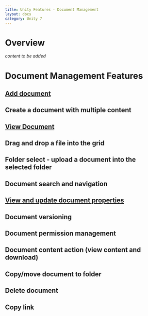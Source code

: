 ```yaml
---
title: Unity Features - Document Management
layout: docs
category: Unity 7
---
```

# Overview

*content to be added* 

# Document Management Features

## [Add document](document-management/add-document.md)     
## Create a document with multiple content      
## [View Document](document-management/view-document.md)   
## Drag and drop a file into the grid
## Folder select - upload a document into the selected folder
## Document search and navigation
## [View and update document properties](document-management/view-update-document-properties.md)
## Document versioning
## Document permission management  
## Document content action (view content and download)
## Copy/move document to folder  
## Delete document
## Copy link
